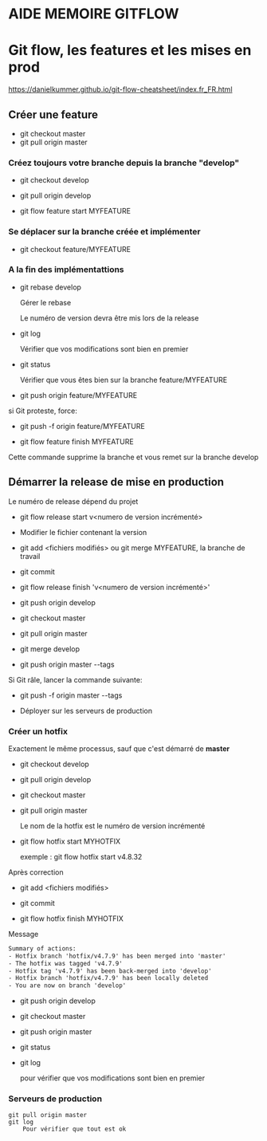 # AIDE MEMOIRE GITFLOW

# Git flow, les features et les mises en prod
 
https://danielkummer.github.io/git-flow-cheatsheet/index.fr_FR.html




## Créer une feature

* git checkout master
* git pull origin master

### Créez toujours votre branche depuis la branche "develop"

* git checkout develop
* git pull origin develop

* git flow feature start MYFEATURE

### Se déplacer sur la branche créée et implémenter

* git checkout feature/MYFEATURE

### A la fin des implémentattions
* git rebase develop

	Gérer le rebase
	
	Le numéro de version devra être mis lors de la release

* git log

	Vérifier que vos modifications sont bien en premier

* git status

	Vérifier que vous êtes bien sur la branche feature/MYFEATURE

* git push origin feature/MYFEATURE

si Git proteste, force:

* git push -f origin feature/MYFEATURE

* git flow feature finish MYFEATURE

Cette commande supprime la branche et vous remet sur la branche develop




## Démarrer la release de mise en production

Le numéro de release dépend du projet

* git flow release start  v<numero de version incrémenté>

* Modifier le fichier contenant la version

* git add <fichiers modifiés> ou git merge MYFEATURE, la branche de travail
* git commit

* git flow release finish 'v<numero de version incrémenté>'

* git push origin develop

* git checkout master
* git pull origin master

* git merge develop

* git push origin master --tags

Si Git râle, lancer la commande suivante:

* git push  -f origin master --tags

* Déployer sur les serveurs de production




### Créer un hotfix

Exactement le même processus, sauf que c'est démarré de **master**

* git checkout develop
* git pull origin develop

* git checkout master
* git pull origin master

	Le nom de la hotfix est le numéro de version incrémenté

* git flow hotfix start MYHOTFIX
 
    exemple :
        git flow hotfix start v4.8.32


Après correction 
* git add <fichiers modifiés>
* git commit

	
* git flow hotfix finish MYHOTFIX	

Message
```txt
Summary of actions:
- Hotfix branch 'hotfix/v4.7.9' has been merged into 'master'
- The hotfix was tagged 'v4.7.9'
- Hotfix tag 'v4.7.9' has been back-merged into 'develop'
- Hotfix branch 'hotfix/v4.7.9' has been locally deleted
- You are now on branch 'develop'

```

* git push origin develop
* git checkout master
* git push origin master

* git status
* git log

	pour vérifier que vos modifications sont bien en premier
  
  
  
 

### Serveurs de production

	git pull origin master
	git log
		Pour vérifier que tout est ok
